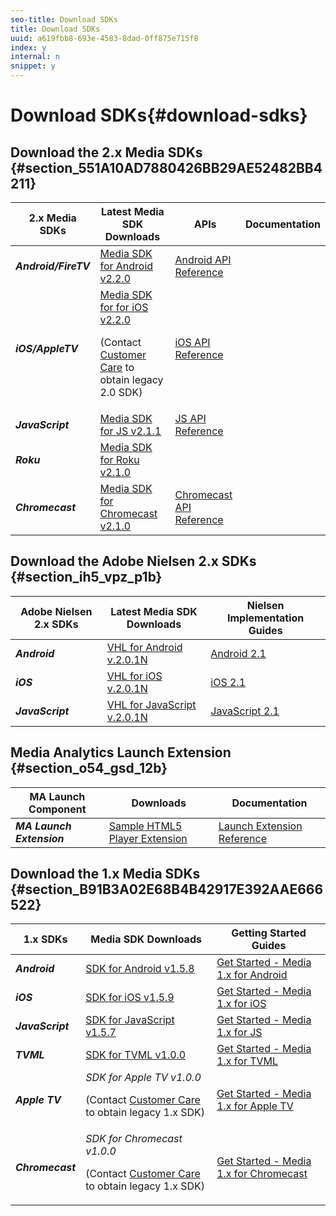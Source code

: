 ```yaml
---
seo-title: Download SDKs
title: Download SDKs
uuid: a619fbb8-693e-4583-8dad-0ff875e715f8
index: y
internal: n
snippet: y
---
```


# Download SDKs{#download-sdks}

## Download the 2.x Media SDKs {#section_551A10AD7880426BB29AE52482BB4211}

<table id="table_1FC1BC9FE48C4B8699B84EE4138315D5"> 
 <thead> 
  <tr> 
   <th class="entry"> 2.x Media SDKs </th> 
   <th class="entry"> Latest Media SDK Downloads</th> 
   <th class="entry"> APIs </th> 
   <th class="entry"> Documentation</th> 
  </tr> 
 </thead>
 <tbody> 
  <tr> 
   <td><i><b>Android/FireTV</b></i> </td> 
   <td><a href="https://github.com/Adobe-Marketing-Cloud/media-sdks/releases/tag/android-v2.2.0" format="html" scope="external"> Media SDK for Android v2.2.0</a></td> 
   <td><a href="https://adobe-marketing-cloud.github.io/media-sdks/reference/android/" format="html" scope="external"> Android API Reference</a></td> 
   <td><a href="../sdk-implement/setup/set-up-android.md"></a></td> 
  </tr> 
  <tr> 
   <td><i><b>iOS/AppleTV</b></i> </td> 
   <td><a href="https://github.com/Adobe-Marketing-Cloud/media-sdks/releases/tag/ios-v2.2.0" format="html" scope="external"> Media SDK for for iOS v2.2.0</a><p>(Contact <a href="https://helpx.adobe.com/marketing-cloud/contact-support.html" format="html" scope="external"> Customer Care</a> to obtain legacy 2.0 SDK)</p></td> 
   <td><a href="https://adobe-marketing-cloud.github.io/media-sdks/reference/ios/" format="html" scope="external"> iOS API Reference</a></td> 
   <td><a href="../sdk-implement/setup/set-up-ios.md"></a></td> 
  </tr> 
  <tr> 
   <td><i><b>JavaScript</b></i> </td> 
   <td><a href="https://github.com/Adobe-Marketing-Cloud/media-sdks/releases/tag/js-v2.1.1" format="html" scope="external"> Media SDK for JS v2.1.1</a></td> 
   <td><a href="https://adobe-marketing-cloud.github.io/media-sdks/reference/javascript/" format="html" scope="external"> JS API Reference</a></td> 
   <td><a href="../sdk-implement/setup/set-up-js.md"></a></td> 
  </tr> 
  <tr> 
   <td><i><b>Roku</b></i></td> 
   <td><a href="https://github.com/Adobe-Marketing-Cloud/media-sdks/releases/tag/roku-v2.1.0" format="html" scope="external"> Media SDK for Roku v2.1.0</a></td> 
   <td></td> 
   <td><a href="../sdk-implement/setup/set-up-roku.md"></a></td> 
  </tr> 
  <tr> 
   <td><i><b>Chromecast</b></i></td> 
   <td><a href="https://github.com/Adobe-Marketing-Cloud/media-sdks/releases/tag/chromecast-v2.1.0" format="html" scope="external"> Media SDK for Chromecast v2.1.0</a></td> 
   <td><a href="https://adobe-marketing-cloud.github.io/media-sdks/reference/chromecast/" format="html" scope="external"> Chromecast API Reference</a></td> 
   <td><a href="../sdk-implement/setup/set-up-chromecast.md"></a></td> 
  </tr> 
 </tbody> 
</table>

## Download the Adobe Nielsen 2.x SDKs {#section_ih5_vpz_p1b}

|  Adobe Nielsen 2.x SDKs  | Latest Media SDK Downloads | Nielsen Implementation Guides |
|---|---|---|
| ***Android*** | [VHL for Android v.2.0.1N](https://adobecertifiedmetrics.zendesk.com/hc/en-us/articles/115002514727-VHL-version-2-0-x-N-GA-Release) | [Android 2.1](../nielsen-partnership/dcr-impl/dcr-android-impl-2.1.md) |
| ***iOS*** | [VHL for iOS v.2.0.1N](https://adobecertifiedmetrics.zendesk.com/hc/en-us/articles/115002514727-VHL-version-2-0-x-N-GA-Release) | [iOS 2.1](../nielsen-partnership/dcr-impl/dcr-ios-impl-2.1.md) |
| ***JavaScript*** | [VHL for JavaScript v.2.0.1N](https://adobecertifiedmetrics.zendesk.com/hc/en-us/articles/115002514727-VHL-version-2-0-x-N-GA-Release) | [JavaScript 2.1](../nielsen-partnership/dcr-impl/dcr-js-impl-2.1.md) |

## Media Analytics Launch Extension {#section_o54_gsd_12b}

|  MA Launch Component | Downloads | Documentation |
|---|---|---|
| ***MA Launch Extension*** | [Sample HTML5 Player Extension](https://github.com/adobe/reactor-adobe-va-sample-player) | [Launch Extension Reference](https://github.com/Adobe-Marketing-Cloud/reactor-user-docs) |

## Download the 1.x Media SDKs {#section_B91B3A02E68B4B42917E392AAE666522}

<table id="table_DCD074D23E704CA79BC3734D1CF59A5B"> 
 <thead> 
  <tr> 
   <th class="entry"> 1.x SDKs </th> 
   <th class="entry"> Media SDK Downloads</th> 
   <th class="entry"> Getting Started Guides</th> 
  </tr> 
 </thead>
 <tbody> 
  <tr> 
   <td><i><b>Android</b></i> </td> 
   <td><a href="https://github.com/Adobe-Marketing-Cloud/video-heartbeat/releases/tag/android-v1.5.8" format="html" scope="external"> SDK for Android v1.5.8</a></td> 
   <td><a href="https://marketing.adobe.com/resources/help/en_US/sc/appmeasurement/hbvideo/vhl-dev-guide-v15_android.pdf" format="pdf" scope="external"> Get Started - Media 1.x for Android</a></td> 
  </tr> 
  <tr> 
   <td><i><b>iOS</b></i></td> 
   <td><a href="https://github.com/Adobe-Marketing-Cloud/video-heartbeat/releases/tag/ios-v1.5.9" format="html" scope="external"> SDK for iOS v1.5.9</a></td> 
   <td><a href="https://marketing.adobe.com/resources/help/en_US/sc/appmeasurement/hbvideo/vhl-dev-guide-v15_ios.pdf" format="pdf" scope="external"> Get Started - Media 1.x for iOS</a></td> 
  </tr> 
  <tr> 
   <td><i><b>JavaScript</b></i></td> 
   <td><a href="https://github.com/Adobe-Marketing-Cloud/video-heartbeat/releases/tag/js-v1.5.7" format="html" scope="external"> SDK for JavaScript v1.5.7</a></td> 
   <td><a href="https://marketing.adobe.com/resources/help/en_US/sc/appmeasurement/hbvideo/vhl-dev-guide-v15_js.pdf" format="pdf" scope="external"> Get Started - Media 1.x for JS</a></td> 
  </tr> 
  <tr> 
   <td><i><b>TVML</b></i></td> 
   <td><a href="https://github.com/Adobe-Marketing-Cloud/video-heartbeat/releases/tag/tvml-v1.0.0" format="html" scope="external"> SDK for TVML v1.0.0</a></td> 
   <td><a href="https://marketing.adobe.com/resources/help/en_US/sc/appmeasurement/hbvideo/vhl_tvml.pdf" format="pdf" scope="external"> Get Started - Media 1.x for TVML</a></td> 
  </tr> 
  <tr> 
   <td><i><b>Apple TV</b></i></td> 
   <td><i>SDK for Apple TV v1.0.0</i><p>(Contact <a href="https://helpx.adobe.com/marketing-cloud/contact-support.html" format="html" scope="external"> Customer Care</a> to obtain legacy 1.x SDK)</p></td> 
   <td><a href="https://marketing.adobe.com/resources/help/en_US/sc/appmeasurement/hbvideo/vhl-dev-guide-v1x_appletv.pdf" format="pdf" scope="external"> Get Started - Media 1.x for Apple TV</a></td> 
  </tr> 
  <tr> 
   <td><i><b>Chromecast</b></i></td> 
   <td><i>SDK for Chromecast v1.0.0</i><p>(Contact <a href="https://helpx.adobe.com/marketing-cloud/contact-support.html" format="html" scope="external"> Customer Care</a> to obtain legacy 1.x SDK)</p></td> 
   <td><a href="https://marketing.adobe.com/resources/help/en_US/sc/appmeasurement/hbvideo/chromecast_1.x_sdk.pdf" format="pdf" scope="external"> Get Started - Media 1.x for Chromecast</a></td> 
  </tr> 
 </tbody> 
</table>

